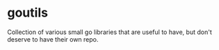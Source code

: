 # goutils

Collection of various small go libraries that are useful to have, but don't deserve to have their own repo.
